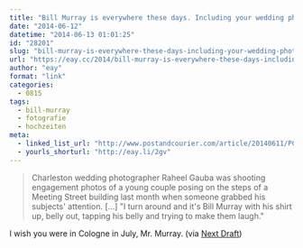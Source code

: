 ```yaml
---
title: "Bill Murray is everywhere these days. Including your wedding photos."
date: "2014-06-12"
datetime: "2014-06-13 01:01:25"
id: "28201"
slug: "bill-murray-is-everywhere-these-days-including-your-wedding-photos"
url: "https://eay.cc/2014/bill-murray-is-everywhere-these-days-including-your-wedding-photos/"
author: "eay"
format: "link"
categories:
  - 0815
tags:
  - bill-murray
  - fotografie
  - hochzeiten
meta:
  - linked_list_url: "http://www.postandcourier.com/article/20140611/PC0313/140619860/1177"
  - yourls_shorturl: "http://eay.li/2gv"
---
```


> Charleston wedding photographer Raheel Gauba was shooting engagement photos of a young couple posing on the steps of a Meeting Street building last month when someone grabbed his subjects' attention. \[...\] "I turn around and it's Bill Murray with his shirt up, belly out, tapping his belly and trying to make them laugh."

I wish you were in Cologne in July, Mr. Murray. (via [Next Draft](http://nextdraft.com/archives/n20140612/the-bottom-of-the-news/))
